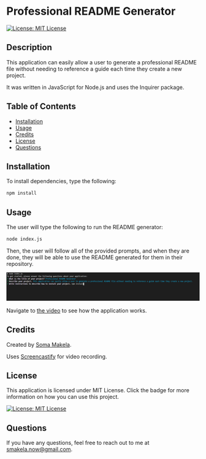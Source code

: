 # Professional README Generator
  [![License: MIT License](https://img.shields.io/badge/License-MIT%20License-red.svg)](https://opensource.org/licenses/MIT)
  ## Description

  This application can easily allow a user to generate a professional README file without needing to reference a guide each time they create a new project.

  It was written in JavaScript for Node.js and uses the Inquirer package.

  ## Table of Contents

  * [Installation](#installation)
  * [Usage](#usage)
  * [Credits](#credits)
  * [License](#license)
  * [Questions](#questions)

  ## Installation
  
  To install dependencies, type the following:
  ```md
  npm install
  ```

  ## Usage

  The user will type the following to run the README generator:
  ```md
  node index.js
  ```
  Then, the user will follow all of the provided prompts, and when they are done, they will be able to use the README generated for them in their repository.

  ![Soma Makela's README Generator](./assets/images/screenshot-readme.png)

  Navigate to [the video](https://drive.google.com/file/d/1UoMx6IR5M0htshSIMk7l3kfyXcpW8rh-/view) to see how the application works.

  ## Credits

  Created by [Soma Makela](https://github.com/smakela13).
  
  Uses [Screencastify](https://app.screencastify.com/) for video recording.

  ## License

  This application is licensed under MIT License. Click the badge for more information on how you can use this project.
  <br>

  [![License: MIT License](https://img.shields.io/badge/License-MIT%20License-red.svg)](https://opensource.org/licenses/MIT)

  ## Questions
  If you have any questions, feel free to reach out to me at smakela.now@gmail.com.
